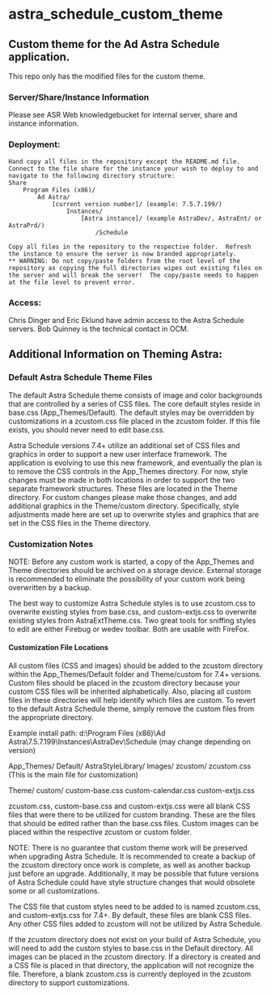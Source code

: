 # astra_schedule_custom_theme

## Custom theme for the Ad Astra Schedule application.  
This repo only has the modified files for the custom theme.

### Server/Share/Instance Information
Please see ASR Web knowledgebucket for internal server, share and instance information. 

### Deployment:

	Hand copy all files in the repository except the README.md file.  Connect to the file share for the instance your wish to deploy to and navigate to the following directory structure:
	Share
		Program Files (x86)/
			Ad Astra/
				[current version number]/ (example: 7.5.7.199/)
					Instances/
						[Astra instance]/ (example AstraDev/, AstraEnt/ or AstraPrd/)
							/Schedule   
							
	Copy all files in the repository to the respective folder.  Refresh the instance to ensure the server is now branded appropriately.
	** WARNING: Do not copy/paste folders from the root level of the repository as copying the full directories wipes out existing files on the server and will break the server!  The copy/paste needs to happen at the file level to prevent error.

### Access:
  Chris Dinger and Eric Eklund have admin access to the Astra Schedule servers.  Bob Quinney is the technical contact in OCM.


## Additional Information on Theming Astra:

### Default Astra Schedule Theme Files

The default Astra Schedule theme consists of image and color backgrounds that are controlled by a series of CSS files.  The core default styles reside in base.css (App_Themes/Default).  The default styles may be overridden by customizations in a zcustom.css file placed in the zcustom folder.  If this file exists, you should never need to edit base.css.
 
Astra Schedule versions 7.4+ utilize an additional set of CSS files and graphics in order to support a new user interface framework.  The application is evolving to use this new framework, and eventually the plan is to remove the CSS controls in the App_Themes directory.  For now, style changes must be made in both locations in order to support the two separate framework structures.  These files are located in the Theme directory.  For custom changes please make those changes, and add additional graphics in the Theme/custom directory.  Specifically, style adjustments made here are set up to overwrite styles and graphics that are set in the CSS files in the Theme directory.

### Customization Notes

NOTE: Before any custom work is started, a copy of the App_Themes and Theme directories should be archived on a storage device.  External storage is recommended to eliminate the possibility of your custom work being overwritten by a backup.
 
The best way to customize Astra Schedule styles is to use zcustom.css to overwrite existing styles from base.css, and custom-extjs.css to overwrite existing styles from AstraExtTheme.css.  Two great tools for sniffing styles to edit are either Firebug or wedev toolbar.  Both are usable with FireFox.

#### Customization File Locations

All custom files (CSS and images) should be added to the zcustom directory within the App_Themes/Default folder and Theme/custom for 7.4+ versions.  Custom files should be placed in the zcustom directory because your custom CSS files will be inherited alphabetically.  Also, placing all custom files in these directories will help identify which files are custom.  To revert to the default Astra Schedule theme, simply remove the custom files from the appropriate directory.

Example install path: d:\Program Files (x86)\Ad Astra\7.5.7.199\Instances\AstraDev\Schedule (may change depending on version)

App_Themes/
	Default/
		AstraStyleLibrary/
		Images/
		zcustom/
			zcustom.css (This is the main file for customization)
			
Theme/
	custom/
		custom-base.css
		custom-calendar.css
		custom-extjs.css

zcustom.css, custom-base.css and custom-extjs.css were all blank CSS files that were there to be utilized for custom branding.  These are the files that should be edited rather than the base.css files.  Custom images can be placed within the respective zcustom or custom folder.
 
NOTE: There is no guarantee that custom theme work will be preserved when upgrading Astra Schedule.  It is recommended to create a backup of the zcustom directory once work is complete, as well as another backup just before an upgrade.  Additionally, it may be possible that future versions of Astra Schedule could have style structure changes that would obsolete some or all customizations.
 
The CSS file that custom styles need to be added to is named zcustom.css, and custom-extjs.css for 7.4+.  By default, these files are blank CSS files.  Any other CSS files added to zcustom will not be utilized by Astra Schedule.
 
If the zcustom directory does not exist on your build of Astra Schedule, you will need to add the custom styles to base.css in the Default directory.  All images can be placed in the zcustom directory.  If a directory is created and a CSS file is placed in that directory, the application will not recognize the file.  Therefore, a blank zcustom.css is currently deployed in the zcustom directory to support customizations.

